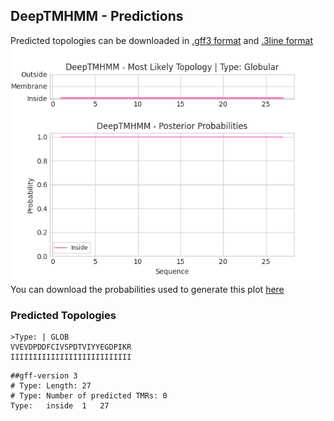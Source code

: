 ## DeepTMHMM - Predictions
Predicted topologies can be downloaded in [.gff3 format](TMRs.gff3) and [.3line format](predicted_topologies.3line)
![picture](plot.png)
You can download the probabilities used to generate this plot [here](Type:_probs.csv)
### Predicted Topologies
```
>Type: | GLOB
VVEVDPDDFCIVSPDTVIYYEGDPIKR
IIIIIIIIIIIIIIIIIIIIIIIIIII

```


```
##gff-version 3
# Type: Length: 27
# Type: Number of predicted TMRs: 0
Type:	inside	1	27				

```
